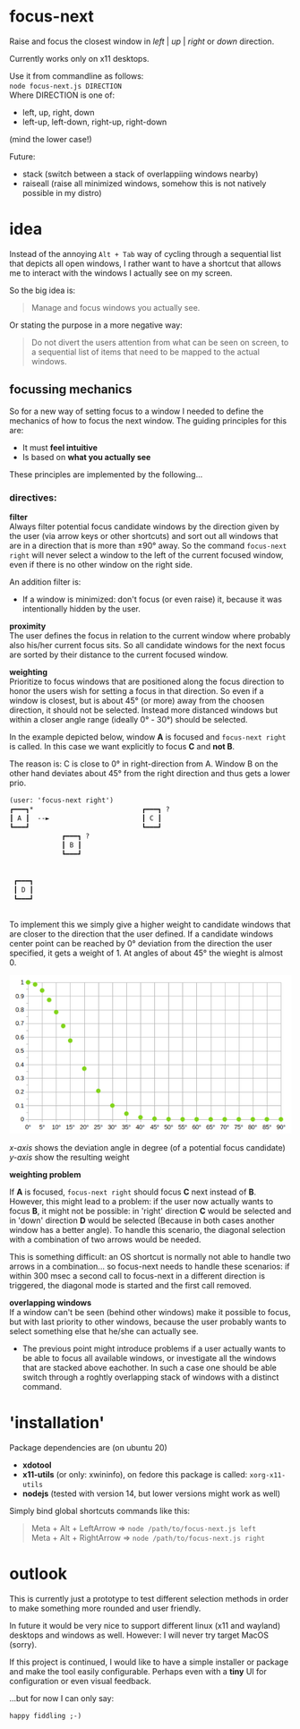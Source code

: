 # focus-next
Raise and focus the closest window in *left* | *up* | *right* or *down* direction.

Currently works only on x11 desktops.

Use it from commandline as follows:  
`node focus-next.js DIRECTION`  
Where DIRECTION is one of:
* left, up, right, down
* left-up, left-down, right-up, right-down

(mind the lower case!)

Future:
* stack (switch between a stack of overlappiing windows nearby)
* raiseall (raise all minimized windows, somehow this is not natively possible in my distro)



# idea
Instead of the annoying `Alt + Tab` way of cycling through a sequential list 
that depicts all open windows, I rather want to have a shortcut that 
allows me to interact with the windows I actually see on my screen. 

So the big idea is:  

> Manage and focus windows you actually see.  

Or stating the purpose in a more negative way:  

> Do not divert the users attention from what can be seen on 
> screen, to a sequential list of items that need to be
> mapped to the actual windows. 

## focussing mechanics
So for a new way of setting focus to a window I needed to define the mechanics of how to focus 
the next window. The guiding principles for this are: 
* It must **feel intuitive**
* Is based on **what you actually see**

These principles are implemented by the following...

### directives:

**filter**  
Always filter potential focus candidate windows by the direction given by the user (via arrow keys or other shortcuts) and sort out all windows that are in a direction that is more than ±90° away. So the command `focus-next right` 
will never select a window to the left of the current focused window, 
even if there is no other window on the right side.

An addition filter is:
* If a window is minimized: don't focus (or even raise) it, because it was intentionally hidden by the user.

**proximity**  
The user defines the focus in relation to the current window where probably also his/her current focus sits. So all candidate windows for the next focus are sorted by their distance to the current focused window.

**weighting**  
Prioritize to focus windows that are positioned along the focus direction to honor the users wish for setting a focus in that direction. 
So even if a window is closest, but is about 45° (or more) away from the choosen direction, it should not be selected. Instead more distanced windows but within a closer angle range (ideally 0° - 30°) should be selected.

In the example depicted below, window **A** is focused and `focus-next right` is called. In this case we want 
explicitly to focus **C** and **not B**. 

The reason is: C is close to 0° in right-direction from A. Window B on the other hand deviates about 45° from the right direction and thus gets a lower prio. 
```
(user: 'focus-next right')
┏━━━┓*                           ┏━━━┓ ?
┃ A ┃  --►                       ┃ C ┃
┗━━━┛                            ┗━━━┛
             ┏━━━┓ ?          
             ┃ B ┃           
             ┗━━━┛       
         
        
 ┏━━━┓ 
 ┃ D ┃
 ┗━━━┛        
         
```

To implement this we simply give a higher weight to candidate windows that are closer to the direction that the user defined. If a candidate windows center point can be reached by 0° deviation from the direction the user specified, it gets a weight of 1. At angles of about 45° the wieght is almost 0.

![Weights for different deviation angles](doc/direction_weights.png)

*x-axis* shows the deviation angle in degree (of a potential focus candidate)  
*y-axis* show the resulting weight  


**weighting problem**  

If **A** is focused, `focus-next right` should focus **C** next instead of **B**. 
However, this might lead to a problem: if the user now actually wants to focus 
**B**, it might not be possible: in 'right' direction **C** would be selected 
and in 'down' direction **D** would be selected (Because in both cases another
window has a better angle). To handle this scenario, the diagonal selection 
with a combination of two arrows would be needed.

This is something difficult: an OS shortcut is normally not able to handle two
arrows in a combination... so focus-next needs to handle these scenarios: if 
within 300 msec a second call to focus-next in a different direction is 
triggered, the diagonal mode is started and the first call removed.

**overlapping windows**  
If a window can't be seen (behind other windows) make it possible to focus,
but with last priority to other windows, because the user probably wants to 
select something else that he/she can actually see.
* The previous point might introduce problems if a user actually wants to be
able to focus all available windows, or investigate all the windows that are stacked
above eachother. In such a case one should be able switch through a roghtly overlapping
stack of windows with a distinct command.


# 'installation'
Package dependencies are (on ubuntu 20)
* **xdotool**
* **x11-utils** (or only: xwininfo), on fedore this package is called: `xorg-x11-utils`
* **nodejs** (tested with version 14, but lower versions might work as well)

Simply bind global shortcuts commands like this:
> Meta + Alt + LeftArrow => `node /path/to/focus-next.js left`  
> Meta + Alt + RightArrow => `node /path/to/focus-next.js right`  



# outlook
This is currently just a prototype to test different selection methods
in order to make something more rounded and user friendly. 

In future it would be very nice to support different linux (x11 and wayland) 
desktops and windows as well. However: I will never try target MacOS (sorry).

If this project is continued, I would like to have a simple installer or
package and make the tool easily configurable. Perhaps even with a **tiny** UI 
for configuration or even visual feedback.

...but for now I can only say:
```
happy fiddling ;-)
```